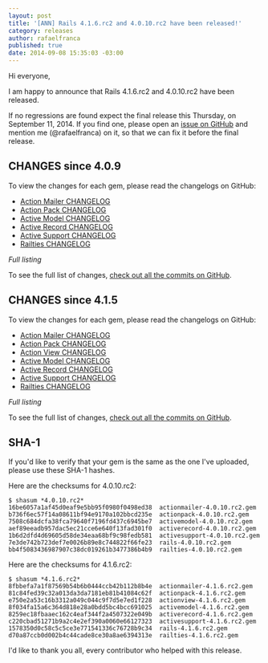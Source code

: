 ```yaml
---
layout: post
title: '[ANN] Rails 4.1.6.rc2 and 4.0.10.rc2 have been released!'
category: releases
author: rafaelfranca
published: true
date: 2014-09-08 15:35:03 -03:00
---
```


Hi everyone,

I am happy to announce that Rails 4.1.6.rc2 and 4.0.10.rc2 have been released.

If no regressions are found expect the final release this Thursday, on September 11, 2014.
If you find one, please open an [issue on GitHub](https://github.com/rails/rails/issues/new)
and mention me (@rafaelfranca) on it, so that we can fix it before the final release.

## CHANGES since 4.0.9

To view the changes for each gem, please read the changelogs on GitHub:

* [Action Mailer CHANGELOG](https://github.com/rails/rails/blob/v4.0.10.rc2/actionmailer/CHANGELOG.md)
* [Action Pack CHANGELOG](https://github.com/rails/rails/blob/v4.0.10.rc2/actionpack/CHANGELOG.md)
* [Active Model CHANGELOG](https://github.com/rails/rails/blob/v4.0.10.rc2/activemodel/CHANGELOG.md)
* [Active Record CHANGELOG](https://github.com/rails/rails/blob/v4.0.10.rc2/activerecord/CHANGELOG.md)
* [Active Support CHANGELOG](https://github.com/rails/rails/blob/v4.0.10.rc2/activesupport/CHANGELOG.md)
* [Railties CHANGELOG](https://github.com/rails/rails/blob/v4.0.10.rc2/railties/CHANGELOG.md)

*Full listing*

To see the full list of changes, [check out all the commits on
GitHub](https://github.com/rails/rails/compare/v4.0.9...v4.0.10.rc2).

## CHANGES since 4.1.5

To view the changes for each gem, please read the changelogs on GitHub:

* [Action Mailer CHANGELOG](https://github.com/rails/rails/blob/v4.1.6.rc2/actionmailer/CHANGELOG.md)
* [Action Pack CHANGELOG](https://github.com/rails/rails/blob/v4.1.6.rc2/actionpack/CHANGELOG.md)
* [Action View CHANGELOG](https://github.com/rails/rails/blob/v4.1.6.rc2/actionview/CHANGELOG.md)
* [Active Model CHANGELOG](https://github.com/rails/rails/blob/v4.1.6.rc2/activemodel/CHANGELOG.md)
* [Active Record CHANGELOG](https://github.com/rails/rails/blob/v4.1.6.rc2/activerecord/CHANGELOG.md)
* [Active Support CHANGELOG](https://github.com/rails/rails/blob/v4.1.6.rc2/activesupport/CHANGELOG.md)
* [Railties CHANGELOG](https://github.com/rails/rails/blob/v4.1.6.rc2/railties/CHANGELOG.md)

*Full listing*

To see the full list of changes, [check out all the commits on
GitHub](https://github.com/rails/rails/compare/v4.1.5...v4.1.6.rc2).

## SHA-1

If you'd like to verify that your gem is the same as the one I've uploaded,
please use these SHA-1 hashes.

Here are the checksums for 4.0.10.rc2:

```
$ shasum *4.0.10.rc2*
16be6057a1af45d0eaf9e5bb95f0980f0498ed38  actionmailer-4.0.10.rc2.gem
b736f6ec57f14a08611bf94e9170a102bbcd235e  actionpack-4.0.10.rc2.gem
7508c684dcfa38fca79640f7196fd437c6945be7  activemodel-4.0.10.rc2.gem
aef89eeadb957dac5ec21cce6e640f13fad301f0  activerecord-4.0.10.rc2.gem
1b6d2dfd4d69605d58de34eaa68bf9c98fedb581  activesupport-4.0.10.rc2.gem
7e3de742b723def7e0026b89e8c744822f66fe23  rails-4.0.10.rc2.gem
bb4f5083436987907c38dc019261b3477386b4b9  railties-4.0.10.rc2.gem
```

Here are the checksums for 4.1.6.rc2:

```
$ shasum *4.1.6.rc2*
8fbbefa7a1f87569b54b6b0444ccb42b112b8b4e  actionmailer-4.1.6.rc2.gem
81c84fed39c32a013da3da7181eb81b41084c62f  actionpack-4.1.6.rc2.gem
e750e2a53c16b3312a049c044c9f7d5e7ed1f228  actionview-4.1.6.rc2.gem
8f034fa15a6c364d818e28a0bdd5bc4bcc691025  activemodel-4.1.6.rc2.gem
8259ec18fbaaec162c4eaf344f2a4507322e049b  activerecord-4.1.6.rc2.gem
c220cbad51271b9a2c4e2ef390a0060e66127323  activesupport-4.1.6.rc2.gem
1578350d0c58c5c5ce3e771541336c76728b9c34  rails-4.1.6.rc2.gem
d70a87ccb0d002b4c44cade8ce30a8ae6394313e  railties-4.1.6.rc2.gem
```

I'd like to thank you all, every contributor who helped with this release.
